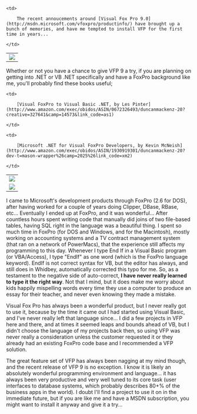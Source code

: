 <table>
  <tr>
    <td>
      <img src="http://msdn.microsoft.com/nodehomes/graphics/140x120/boxshot_vfp9.jpg" />
    </td>

    <td>

        The recent annoucements around [Visual Fox Pro 9.0](http://msdn.microsoft.com/vfoxpro/productinfo/) have brought up a bunch of memories, and have me tempted to install VFP for the first time in years...

    </td>
  </tr>
</table>

Whether or not you have a chance to give VFP 9 a try, if you are planning on getting into .NET or VB .NET specifically and have a FoxPro background like me, you'll probably find these books useful;

<table>
  <tr>
    <td>
      <img src="http://images.amazon.com/images/P/0672326493.01.TZZZZZZZ.jpg" />
    </td>

    <td>

        [Visual FoxPro to Visual Basic .NET, by Les Pinter](http://www.amazon.com/exec/obidos/ASIN/0672326493/duncanmackenz-20?creative=327641&camp=14573&link_code=as1)

    </td>
  </tr>

  <tr>
    <td>
      <img src="http://images.amazon.com/images/P/1930919301.01.THUMBZZZ.jpg" />
    </td>

    <td>

        [Microsoft .NET for Visual FoxPro Developers, by Kevin McNeish](http://www.amazon.com/exec/obidos/ASIN/1930919301/duncanmackenz-20?dev-t=mason-wrapper%26camp=2025%26link_code=xm2)

    </td>
  </tr>
</table>

I came to Microsoft's development products through FoxPro (2.6 for DOS), after having worked for a couple of years doing Clipper, DBase, RBase, etc... Eventually I ended up at FoxPro, and it was wonderful... After countless hours spent writing code that manually did joins of two file-based tables, having SQL right in the language was a beautiful thing. I spent so much time in FoxPro (for DOS and Windows, and for the Macintosh), mostly working on accounting systems and a TV contract management system (that ran on a network of PowerMacs), that the experience still affects my programming to this day. Whenever I type End If in a Visual Basic program (or VBA/Access), I type "EndIf" as one word (which is the FoxPro language keyword). EndIf is not correct syntax for VB, but the editor has always, and still does in Whidbey, automatically corrected this typo for me. So, as a testament to the negative side of auto-correct, **I have never really learned to type it the right way**. Not that I mind, but it does make me worry about kids happily mispelling words every time they use a computer to produce an essay for their teacher, and never even knowing they made a mistake.

Visual Fox Pro has always been a wonderful product, but I never really got to use it, because by the time it came out I had started using Visual Basic, and I've never really left that language since... I did a few projects in VFP here and there, and at times it seemed leaps and bounds ahead of VB, but I didn't choose the language of my projects back then, so using VFP was never really a consideration unless the customer requested it or they already had an existing FoxPro code base and I recommended a VFP solution.

The great feature set of VFP has always been nagging at my mind though, and the recent release of VFP 9 is no exception. I know it is likely an absolutely wonderful programming environment and language... it has always been very productive and very well tuned to its core task (user interfaces to database systems, which probably describes 80+% of the business apps in the world). I doubt I'll find a project to use it on in the immediate future, but if you are like me and have a MSDN subscription, you might want to install it anyway and give it a try...